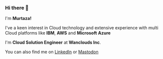 ### Hi there 👋

 I'm **Murtaza!**
 
 I've a keen interest in Cloud technology and extensive experience with multi Cloud platforms like **IBM**, **AWS** and **Microsoft** **Azure**
 
 I'm **Cloud Solution Engineer** at **Wanclouds Inc**.

 You can also find me on [LinkedIn](https://www.linkedin.com/in/murtaza-anwar/) or [Mastodon]()
